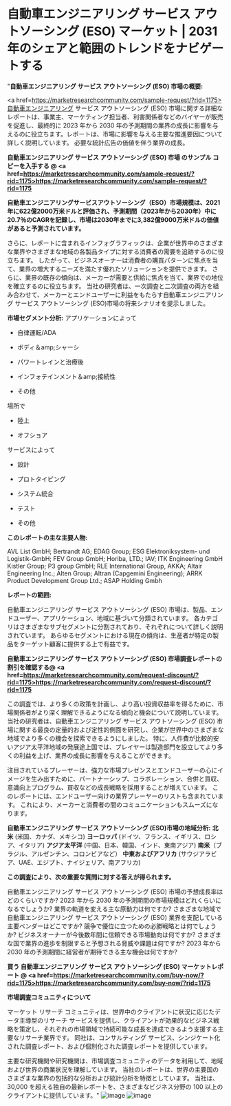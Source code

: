 # 自動車エンジニアリング サービス アウトソーシング (ESO) マーケット | 2031 年のシェアと範囲のトレンドをナビゲートする
"<strong>自動車エンジニアリング サービス アウトソーシング (ESO) 市場の概要:</strong>

<a href=https://marketresearchcommunity.com/sample-request/?rid=1175>自動車エンジニアリング サービス アウトソーシング (ESO)</a> 市場に関する詳細なレポートは、事業主、マーケティング担当者、利害関係者などのバイヤーが販売を促進し、最終的に 2023 年から 2030 年の予測期間の業界の成長に影響を与えるのに役立ちます。レポートは、市場に影響を与える主要な推進要因について詳しく説明しています。 必要な統計広告の価値を伴う業界の成長。

<strong>自動車エンジニアリング サービス アウトソーシング (ESO) 市場 のサンプル コピーを入手する @ <a href=https://marketresearchcommunity.com/sample-request/?rid=1175>https://marketresearchcommunity.com/sample-request/?rid=1175</a></strong>

<strong>自動車エンジニアリングサービスアウトソーシング（ESO）市場規模は、2021年に622億2000万米ドルと評価され、予測期間（2023年から2030年）中に20.7％のCAGRを記録し、市場は2030年までに3,382億9000万米ドルの価値があると予測されています。</strong>

さらに、レポートに含まれるインフォグラフィックは、企業が世界中のさまざまな業界やさまざまな地域の各製品タイプに対する消費者の需要を追跡するのに役立ちます。 したがって、ビジネスオーナーは消費者の購買パターンに焦点を当て、業界の増大するニーズを満たす優れたソリューションを提供できます。 さらに、業界の既存の傾向は、メーカーが需要と供給に焦点を当て、業界での地位を確立するのに役立ちます。 当社の研究者は、一次調査と二次調査の両方を組み合わせて、メーカーとエンドユーザーに利益をもたらす自動車エンジニアリング サービス アウトソーシング (ESO)市場の将来シナリオを提示しました。

<strong>市場セグメント分析:</strong>
アプリケーションによって



- 自律運転/ADA

- ボディ＆amp;シャーシ

- パワートレインと治療後

- インフォテインメント＆amp;接続性

- その他



場所で



- 陸上

- オフショア



サービスによって



- 設計

- プロトタイピング

- システム統合

- テスト

- その他

<strong>このレポートの主な主要人物:</strong>

AVL List GmbH; Bertrandt AG; EDAG Group; ESG Elektroniksystem- und Logistik-GmbH; FEV Group GmbH; Horiba, LTD.; IAV; ITK Engineering GmbH Kistler Group; P3 group GmbH; RLE International Group, AKKA; Altair Engineering Inc.; Alten Group; Altran (Capgemini Engineering); ARRK Product Development Group Ltd.; ASAP Holding Gmbh



<strong>レポートの範囲:</strong>

自動車エンジニアリング サービス アウトソーシング (ESO) 市場は、製品、エンドユーザー、アプリケーション、地域に基づいて分類されています。 各カテゴリはさまざまなサブセグメントに分割されており、それぞれについて詳しく説明されています。 あらゆるセグメントにおける現在の傾向は、生産者が特定の製品をターゲット顧客に提供する上で有益です。

<strong>自動車エンジニアリング サービス アウトソーシング (ESO) 市場調査レポートの割引を確認する@ <a href=https://marketresearchcommunity.com/request-discount/?rid=1175>https://marketresearchcommunity.com/request-discount/?rid=1175</a></strong>

この調査では、より多くの政策を計画し、より高い投資収益率を得るために、市場関係者がより深く理解できるようになる傾向と機会について説明しています。 当社の研究者は、自動車エンジニアリング サービス アウトソーシング (ESO) 市場に関する最良の定量的および定性的側面を研究し、企業が世界中のさまざまな地域でより多くの機会を探索できるようにしました。 特に、人件費が比較的安いアジア太平洋地域の発展途上国では、プレイヤーは製造部門を設立してより多くの利益を上げ、業界の成長に影響を与えることができます。

注目されているプレーヤーは、強力な市場プレゼンスとエンドユーザーの心にイメージを生み出すために、パートナーシップ、コラボレーション、合併と買収、意識向上プログラム、買収などの成長戦略を採用することが増えています。 このレポートには、エンドユーザー向けの業界プレーヤーのリストも含まれています。 これにより、メーカーと消費者の間のコミュニケーションもスムーズになります。

<strong>自動車エンジニアリング サービス アウトソーシング (ESO)市場の地域分析:</strong>
<strong>北米</strong> (米国、カナダ、メキシコ)
<strong>ヨーロッパ</strong> (ドイツ、フランス、イギリス、ロシア、イタリア)
<strong>アジア太平洋</strong> (中国、日本、韓国、インド、東南アジア)
<strong>南米</strong>（ブラジル、アルゼンチン、コロンビアなど）
<strong>中東およびアフリカ</strong> (サウジアラビア、UAE、エジプト、ナイジェリア、南アフリカ)

<strong>この調査により、次の重要な質問に対する答えが得られます。</strong>

自動車エンジニアリング サービス アウトソーシング (ESO) 市場の予想成長率はどのくらいですか? 2023 年から 2030 年の予測期間の市場規模はどれくらいになるでしょうか?
業界の軌道を変える主な原動力は何ですか?
さまざまな地域で 自動車エンジニアリング サービス アウトソーシング (ESO) 業界を支配している主要ベンダーはどこですか? 競争で優位に立つための必勝戦略とは何でしょうか?
ビジネスオーナーが今後数年間に信頼できる市場動向は何ですか?
さまざまな国で業界の進歩を制限すると予想される脅威や課題は何ですか?
2023 年から 2030 年の予測期間に経営者が期待できる主な機会は何ですか?

<strong>買う 自動車エンジニアリング サービス アウトソーシング (ESO) マーケットレポート @ <a href=https://marketresearchcommunity.com/buy-now/?rid=1175>https://marketresearchcommunity.com/buy-now/?rid=1175</a></strong>

<strong>市場調査コミュニティについて</strong>

マーケット リサーチ コミュニティは、世界中のクライアントに状況に応じたデータ主導型のリサーチ サービスを提供し、クライアントが効果的なビジネス戦略を策定し、それぞれの市場領域で持続可能な成長を達成できるよう支援する主要なリサーチ業界です。 同社は、コンサルティング サービス、シンジケート化された調査レポート、および個別化された調査レポートを提供しています。

主要な研究機関や研究機関は、市場調査コミュニティのデータを利用して、地域および世界の商業状況を理解しています。 当社のレポートは、世界の主要国のさまざまな業界の包括的な分析および統計分析を特徴としています。 当社は、30,000 を超える独自の最新レポートを、さまざまなビジネス分野の 100 以上のクライアントに提供しています。"
![image](https://github.com/Gargi1522/MRC/assets/158283091/acbb8b48-501a-4426-95a8-3dcdefeaf141)
![image](https://github.com/Gargi1522/MRC/assets/158283091/910c9c71-feca-40f3-bcbf-bf4cf5308737)
